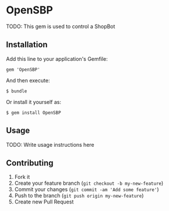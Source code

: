 # OpenSBP

TODO: This gem is used to control  a ShopBot

## Installation

Add this line to your application's Gemfile:

    gem 'OpenSBP'

And then execute:

    $ bundle

Or install it yourself as:

    $ gem install OpenSBP

## Usage

TODO: Write usage instructions here

## Contributing

1. Fork it
2. Create your feature branch (`git checkout -b my-new-feature`)
3. Commit your changes (`git commit -am 'Add some feature'`)
4. Push to the branch (`git push origin my-new-feature`)
5. Create new Pull Request

